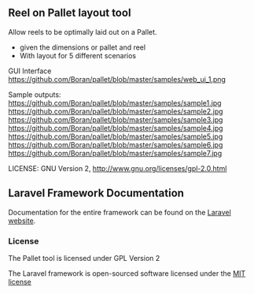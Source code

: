## Reel on Pallet layout tool

Allow reels to be optimally laid out on a Pallet.
 * given the dimensions or pallet and reel
 * With layout for 5 different scenarios

GUI Interface
https://github.com/Boran/pallet/blob/master/samples/web_ui_1.png

Sample outputs:
https://github.com/Boran/pallet/blob/master/samples/sample1.jpg
https://github.com/Boran/pallet/blob/master/samples/sample2.jpg
https://github.com/Boran/pallet/blob/master/samples/sample3.jpg
https://github.com/Boran/pallet/blob/master/samples/sample4.jpg
https://github.com/Boran/pallet/blob/master/samples/sample5.jpg
https://github.com/Boran/pallet/blob/master/samples/sample6.jpg
https://github.com/Boran/pallet/blob/master/samples/sample7.jpg

LICENSE: GNU Version 2, http://www.gnu.org/licenses/gpl-2.0.html


## Laravel Framework Documentation

Documentation for the entire framework can be found on the [Laravel website](http://laravel.com/docs).

### License
The Pallet tool is licensed under GPL Version 2

The Laravel framework is open-sourced software licensed under the [MIT license](http://opensource.org/licenses/MIT)
